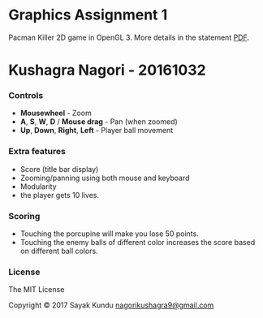 Graphics Assignment 1
=====================

Pacman Killer 2D game in OpenGL 3. More details in the statement [PDF](Assign1.pdf).

Kushagra Nagori - 20161032
=======================

### Controls

- **Mousewheel** - Zoom
- **A**, **S**, **W**, **D** / **Mouse drag** - Pan (when zoomed)
- **Up**, **Down**, **Right**, **Left** - Player ball movement


### Extra features

- Score (title bar display)
- Zooming/panning using both mouse and keyboard
- Modularity
- the player gets 10 lives.


### Scoring
- ​Touching the porcupine will make you lose 50 points.
- Touching the enemy balls of different color increases the score based on different ball colors.


### License

The MIT License

Copyright &copy; 2017 Sayak Kundu <nagorikushagra9@gmail.com>




